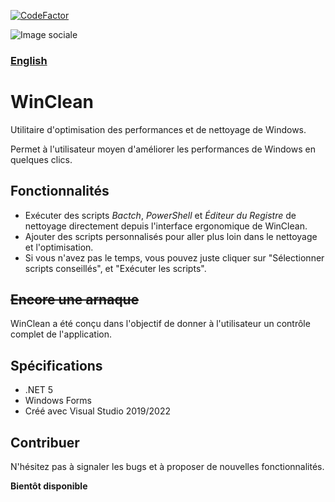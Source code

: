 [![CodeFactor](https://www.codefactor.io/repository/github/raphaelbardini/winclean/badge)](https://www.codefactor.io/repository/github/raphaelbardini/winclean)

![Image sociale](https://repository-images.githubusercontent.com/409236079/4a4e854b-4552-4269-93e4-312f0e133bfd)

### [English](README.md)

# WinClean
Utilitaire d'optimisation des performances et de nettoyage de Windows.

Permet à l'utilisateur moyen d'améliorer les performances de Windows en quelques clics.

## Fonctionnalités

- Exécuter des scripts *Bactch*, *PowerShell* et *Éditeur du Registre* de nettoyage directement depuis l'interface ergonomique de WinClean.
- Ajouter des scripts personnalisés pour aller plus loin dans le nettoyage et l'optimisation.
- Si vous n'avez pas le temps, vous pouvez juste cliquer sur "Sélectionner scripts conseillés", et "Exécuter les scripts".

## ~~Encore une arnaque~~

WinClean a été conçu dans l'objectif de donner à l'utilisateur un contrôle complet de l'application.

## Spécifications

- .NET 5
- Windows Forms
- Créé avec Visual Studio 2019/2022


## Contribuer

N'hésitez pas à signaler les bugs et à proposer de nouvelles fonctionnalités.

**Bientôt disponible**
